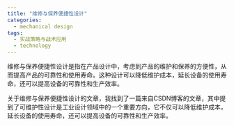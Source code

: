 ```yaml
---  
title: "维修与保养便捷性设计"  
categories:  
  - mechanical design  
tags: 
  - 实战策略与战术应用 
  - technology  
---  
```


维修与保养便捷性设计是指在产品设计中，考虑到产品的维护和保养的方便性，从而提高产品的可靠性和使用寿命。这种设计可以降低维护成本，延长设备的使用寿命，还可以提高设备的可靠性和生产效率。

关于维修与保养便捷性设计的文章，我找到了一篇来自CSDN博客的文章，其中提到了可维护性设计是工业设计领域中的一个重要方向，它不仅可以降低维护成本，延长设备的使用寿命，还可以提高设备的可靠性和生产效率。 
